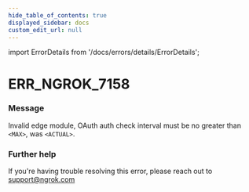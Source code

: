 ```yaml
---
hide_table_of_contents: true
displayed_sidebar: docs
custom_edit_url: null
---
```


import ErrorDetails from '/docs/errors/details/ErrorDetails';

# ERR_NGROK_7158

### Message
Invalid edge module, OAuth auth check interval must be no greater than `<MAX>`, was `<ACTUAL>`.

### Further help
If you're having trouble resolving this error, please reach out to [support@ngrok.com](mailto:support@ngrok.com?subject=Help%20with%20ERR_NGROK_7158)

<ErrorDetails error='err_ngrok_7158' />
